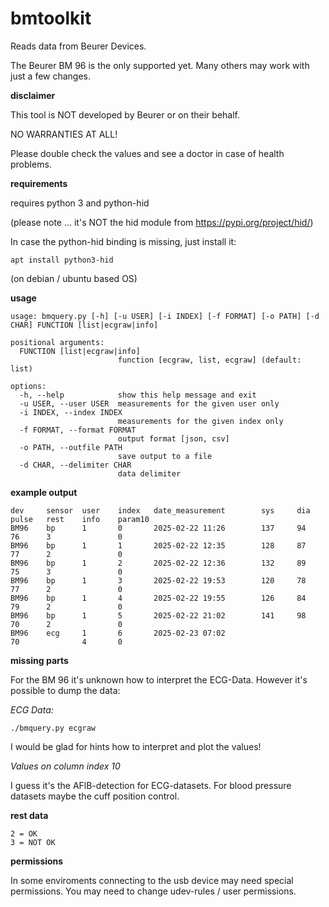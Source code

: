 # bmtoolkit

Reads data from Beurer Devices.

The Beurer BM 96 is the only supported yet. Many others may work with just a few changes.

**disclaimer**

This tool is NOT developed by Beurer or on their behalf. 

NO WARRANTIES AT ALL!

Please double check the values and see a doctor in case of health problems.

**requirements**

requires python 3 and python-hid

(please note ... it's NOT the hid module from https://pypi.org/project/hid/)

In case the python-hid binding is missing, just install it:

```
apt install python3-hid
```
(on debian / ubuntu based OS)

**usage**

```
usage: bmquery.py [-h] [-u USER] [-i INDEX] [-f FORMAT] [-o PATH] [-d CHAR] FUNCTION [list|ecgraw|info]

positional arguments:
  FUNCTION [list|ecgraw|info]
                        function [ecgraw, list, ecgraw] (default: list)

options:
  -h, --help            show this help message and exit
  -u USER, --user USER  measurements for the given user only
  -i INDEX, --index INDEX
                        measurements for the given index only
  -f FORMAT, --format FORMAT
                        output format [json, csv]
  -o PATH, --outfile PATH
                        save output to a file
  -d CHAR, --delimiter CHAR
                        data delimiter
```

**example output**
```
dev     sensor  user    index   date_measurement        sys     dia     pulse   rest    info    param10
BM96    bp      1       0       2025-02-22 11:26        137     94      76      3               0
BM96    bp      1       1       2025-02-22 12:35        128     87      77      2               0
BM96    bp      1       2       2025-02-22 12:36        132     89      75      3               0
BM96    bp      1       3       2025-02-22 19:53        120     78      77      2               0
BM96    bp      1       4       2025-02-22 19:55        126     84      79      2               0
BM96    bp      1       5       2025-02-22 21:02        141     98      70      2               0
BM96    ecg     1       6       2025-02-23 07:02                        70              4       0
```

**missing parts**

For the BM 96 it's unknown how to interpret the ECG-Data. However it's possible to dump the data:

*ECG Data:*

```
./bmquery.py ecgraw
```
I would be glad for hints how to interpret and plot the values!

*Values on column index 10*

I guess it's the AFlB-detection for ECG-datasets. For blood pressure datasets maybe the cuff position control.

**rest data**

```
2 = OK
3 = NOT OK
```

**permissions**

In some enviroments connecting to the usb device may need special permissions. You may need to change udev-rules / user permissions.
